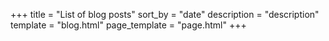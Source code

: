 +++
title = "List of blog posts"
sort_by = "date"
description = "description"
template = "blog.html"
page_template = "page.html"
+++
